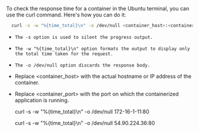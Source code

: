 To check the response time for a container in the Ubuntu terminal, you can use the curl command. Here's how you can do it:

```bash
  curl -s -w "%{time_total}\n" -o /dev/null <container_host>:<container_port>
```

-     The -s option is used to silent the progress output.
-     The -w "%{time_total}\n" option formats the output to display only the total time taken for the request.
-     The -o /dev/null option discards the response body.
- Replace <container_host> with the actual hostname or IP address of the container.
- Replace <container_port> with the port on which the containerized application is running.


  curl -s -w "%{time_total}\n" -o /dev/null 172-16-1-11:80

  curl -s -w "%{time_total}\n" -o /dev/null 54.90.224.36:80

  
